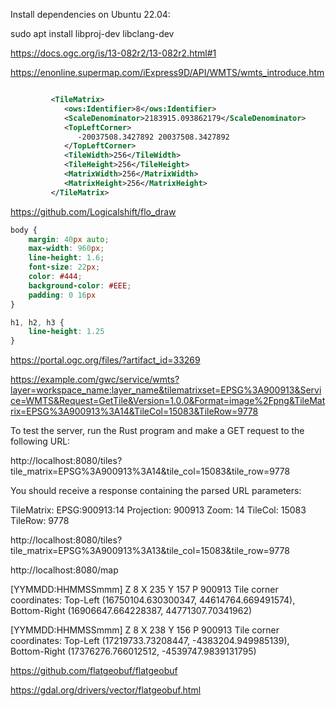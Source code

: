 Install dependencies on Ubuntu 22.04:

sudo apt install libproj-dev libclang-dev

https://docs.ogc.org/is/13-082r2/13-082r2.html#1

https://enonline.supermap.com/iExpress9D/API/WMTS/wmts_introduce.htm

```xml

         <TileMatrix>
            <ows:Identifier>8</ows:Identifier>
            <ScaleDenominator>2183915.093862179</ScaleDenominator>
            <TopLeftCorner>
               -20037508.3427892 20037508.3427892
            </TopLeftCorner>
            <TileWidth>256</TileWidth>
            <TileHeight>256</TileHeight>
            <MatrixWidth>256</MatrixWidth>
            <MatrixHeight>256</MatrixHeight>
         </TileMatrix>

```

https://github.com/Logicalshift/flo_draw

```css
body {
    margin: 40px auto;
    max-width: 960px;
    line-height: 1.6;
    font-size: 22px;
    color: #444;
    background-color: #EEE;
    padding: 0 16px
}

h1, h2, h3 {
    line-height: 1.25
}
```

https://portal.ogc.org/files/?artifact_id=33269


https://example.com/gwc/service/wmts?layer=workspace_name:layer_name&tilematrixset=EPSG%3A900913&Service=WMTS&Request=GetTile&Version=1.0.0&Format=image%2Fpng&TileMatrix=EPSG%3A900913%3A14&TileCol=15083&TileRow=9778


To test the server, run the Rust program and make a GET request to the following URL:

http://localhost:8080/tiles?tile_matrix=EPSG%3A900913%3A14&tile_col=15083&tile_row=9778

You should receive a response containing the parsed URL parameters:

TileMatrix: EPSG:900913:14
Projection: 900913
Zoom: 14
TileCol: 15083
TileRow: 9778


http://localhost:8080/tiles?tile_matrix=EPSG%3A900913%3A13&tile_col=15083&tile_row=9778

http://localhost:8080/map


[YYMMDD:HHMMSSmmm] Z 8 X 235 Y 157 P 900913
Tile corner coordinates: Top-Left (16750104.630300347, 44614764.669491574), Bottom-Right (16906647.664228387, 44771307.70341962)

[YYMMDD:HHMMSSmmm] Z 8 X 238 Y 156 P 900913
Tile corner coordinates: Top-Left (17219733.73208447, -4383204.949985139), Bottom-Right (17376276.766012512, -4539747.9839131795)

https://github.com/flatgeobuf/flatgeobuf

https://gdal.org/drivers/vector/flatgeobuf.html

